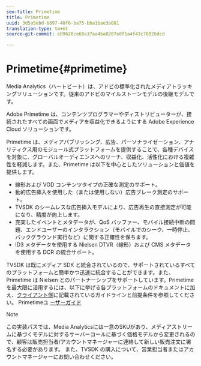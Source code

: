 ```yaml
---
seo-title: Primetime
title: Primetime
uuid: 3d5a5ebd-b897-40f6-ba75-bba1bae3a081
translation-type: tm+mt
source-git-commit: e89620ce60a37aa4ba0207e8f5a4f43c76026dcd

---
```



# Primetime{#primetime}

Media Analytics（ハートビート）は、アドビの標準化されたメディアトラッキングソリューションです。従来のアドビのマイルストーンモデルの後継モデルです。

Adobe Primetime は、コンテンツプログラマーやディストリビューターが、接続されたすべての画面でメディアを収益化できるようにする Adobe Experience Cloud ソリューションです。

Primetime は、メディアパブリッシング、広告、パーソナライゼーション、アナリティクス用のモジュール式プラットフォームを提供することで、各種デバイスを対象に、グローバルオーディエンスへのリーチ、収益化、活性化における複雑性を軽減します。また、Primetime は以下を中心としたソリューションと価値を提供します。

* 線形および VOD コンテンツタイプの正確な測定のサポート。
* 動的広告挿入を使用した（または使用しない）広告ブレーク測定のサポート。
* TVSDK のシームレスな広告挿入モデルにより、広告再生の直接測定が可能になり、精度が向上します。
* 充実したイベントとメタデータが、QoS バッファー、モバイル接続中断の問題、エンドユーザーのインタラクション（モバイルでのシーク、一時停止、バックグラウンド実行など）に関する正確性を保ちます。
* ID3 メタデータを使用する Nielsen DTVR（線形）および CMS メタデータを使用する DCR の統合サポート。

TVSDK は既にメディア SDK と統合されているので、サポートされているすべてのプラットフォームと簡単かつ迅速に統合することができます。また、Primetime は Nielsen とのパートナーシップをサポートしています。Primetime を最大限に活用するには、以下に挙げる各プラットフォームのドキュメントに加え、[クライアント側](/help/intro-to-ava/implementation-paths/client-side-path.md)に記載されているガイドラインと前提条件を参照してください。 Primetimeユ [ーザーガイド](https://helpx.adobe.com/primetime/user-guide.html)

>[!NOTE]
>
>この実装パスでは、Media Analyticsには一意のSKUがあり、メディアストリームに基づくモデルに対するサーバーコールに基づく価格モデルから変更されるので、顧客は販売担当者/アカウントマネージャーに連絡して新しい販売注文に署名する必要があります。 また、TVSDK の購入について、営業担当者またはアカウントマネージャーにお問い合わせください。

